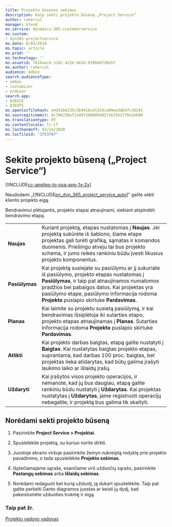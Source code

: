 ```yaml
---
title: Projekto būsenos sekimas
description: Kaip sekti projekto būseną „Project Service“
author: ruhercul
manager: kfend
ms.service: dynamics-365-customerservice
ms.custom:
- dyn365-projectservice
ms.date: 8/03/2018
ms.topic: article
ms.prod: ''
ms.technology: ''
ms.assetid: 7610aecb-318c-422b-b626-9106b0736b5f
ms.author: ruhercul
audience: Admin
search.audienceType:
- admin
- customizer
- enduser
search.app:
- D365CE
- D365PS
ms.openlocfilehash: e4d53b6235c3b941bce525dca09ee3d647c3d242
ms.sourcegitcommit: 8c786230ef2a497280885b827162561776e2eb00
ms.translationtype: HT
ms.contentlocale: lt-LT
ms.lasthandoff: 03/24/2020
ms.locfileid: "3753767"
---
```

# <a name="track-a-projects-status-project-service"></a>Sekite projekto būseną („Project Service“)

[!INCLUDE[cc-applies-to-psa-app-1x-2x](../includes/cc-applies-to-psa-app-1x-2x.md)]

Naudodami „[!INCLUDE[pn_dyn_365_project_service_auto](../includes/pn-dyn-365-project-service-auto.md)]‟ galite sekti kliento projekto eigą.  

Bendravimui plėtojantis, projekto etapai atnaujinami, siekiant atspindėti bendravimo etapą.  


|              |                                                                                                                                                                                                                                                                                                  |
|--------------|--------------------------------------------------------------------------------------------------------------------------------------------------------------------------------------------------------------------------------------------------------------------------------------------------|
|   **Naujas**    | Kuriant projektą, etapas nustatomas į **Naujas**. Jei projektą sukūrėte iš šablono, šiame etape projektas gali turėti grafiką, sąmatas ir komandos duomenis. Priešingu atveju tai bus projekto schema, ir jums reikės rankiniu būdu įvesti likusius projekto komponentus. |
|  **Pasiūlymas**   |      Kai projektą susiejate su pasiūlymu ar jį sukuriate iš pasiūlymo, projekto etapas nustatomas į **Pasiūlymas**, ir taip pat atnaujinamos numatomos pradžios bei pabaigos datos. Kai projektas yra pasiūlymo etape, pasiūlymo informacija rodoma **Projekto** puslapio skirtuke **Pardavimas**.      |
|   **Planas**   |                                     Kai laimite su projektu susietą pasiūlymą, ir kai bendravimas išsiplėtoja iki sutarties etapo, projekto etapas atnaujinamas į **Planas**. Sutarties informacija rodoma **Projekto** puslapio skirtuke **Pardavimas**.                                      |
| **Atlikti** |                    Kai projekto darbas baigtas, etapą galite nustatyti į **Baigtas**. Kai nustatytas baigtas projekto etapas, suprantama, kad darbas 100 proc. baigtas, bet projektas lieka atidarytas, kad būtų galima įrašyti laukimo laiko ar išlaidų įrašų.                     |
|  **Uždaryti**   |           Kai įrašytos visos projekto operacijos, ir nemanote, kad jų bus daugiau, etapą galite rankiniu būdu nustatyti į **Uždarytas**. Kai projektas nustatytas į **Uždarytas**, jame registruoti operacijų nebegalite, ir projektą bus galima tik skaityti.           |

## <a name="to-track-a-projects-status"></a>Norėdami sekti projekto būseną  

1.  Pasirinkite **Project Service > Projektai**.  

2.  Spustelėkite projektą, su kuriuo norite dirbti.  

3.  Juostoje ekrano viršuje pasirinkite žemyn nukreiptą rodyklę prie projekto pavadinimo, o tada spustelėkite **Projekto sekimas**.  

4.  Išplečiamajame sąraše, esančiame virš užduočių sąrašo, pasirinkite **Pastangų sekimas** arba **Išlaidų sekimas**.  

5.  Norėdami redaguoti bet kurią užduotį, ją dukart spustelėkite. Taip pat galite perkelti Ganto diagramos juostas ar keisti jų dydį, kad pakeistumėte užduoties trukmę ir eigą.  

### <a name="see-also"></a>Taip pat žr.  
 [Projekto vadovo vadovas](../project-service/project-manager-guide.md)
